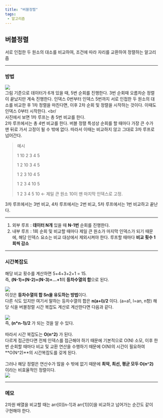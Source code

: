```yaml
---
title: "버블정렬"
tags:
 - 알고리즘
---
```


## 버블정렬
서로 인접한 두 원소의 대소를 비교하여, 조건에 따라 자리를 교환하여 정렬하는 알고리즘

***

### 방법

![](https://velog.velcdn.com/images/doyeong0526/post/a6390d19-befb-4de9-8bc4-9e3ca7e406e9/image.png)
<br/>
그림 기준으로 데이터가 6개 있을 때, 5번 순회를 진행한다. 3번 순회때 오름차순 정렬이 끝났지만 계속 진행한다. 인덱스 0번부터 인덱스 5번까지 서로 인접한 두 원소의 대소를 비교한 후 1차 정렬을 마친다면, 이후 2차 순회 및 정렬을 시작하는 것이다. 이때도 인덱스 0부터 시작한다. <br/<br/>
사진에서 보면 1차 루프는 총 5번 비교를 한다.<br/>
2차 루프에서는 총 4번 비교를 한다. 버블 정렬 특성상 순회를 할 때마다 가장 큰 수가 맨 뒤로 가서 고정이 될 수 밖에 없다. 따라서 이때는 비교하지 않고 그대로 3차 루프로 넘어간다.

> 예시
>
> 1 10 2 3 4 5 
>
> 1 2 10 3 4 5
> 
> 1 2 3 10 4 5
> 
> 1 2 3 4 10 5
> 
> 1 2 3 4 5 10 ← 제일 큰 원소 10이 맨 마지막 인덱스로 고정.
 
3차 루프에서는 3번 비교, 4차 루프에서는 2번 비교, 5차 루프에서는 1번 비교하고 끝난다.

***

1. 외부 루프 : **데이터 N개** 있을 때 **N-1번** 순회를 진행한다.
2. 내부 루프 : 1회 순회 및 비교할 때마다 제일 큰 원소가 마지막 인덱스가 되기 때문에, 해당 인덱스 요소는 비교 대상에서 제외시켜야 한다. 루프할 때마다 **비교 횟수 1회씩 감소**

***

### 시간복잡도

해당 비교 횟수를 계산하면 5+4+3+2+1 = 15.<br/>
즉, **(N-1)+(N-2)+(N-3)+...+1**의 **등차수열의 합**으로 된다.

![](https://velog.velcdn.com/images/doyeong0526/post/80177c6f-df22-498c-9cf9-c38313e2febf/image.png)
<br/>
이것은 **등차수열의 합 Sn을 유도하는 방법**이다.<br/> 
다른 식도 있지만 여기서 말하는 등차수열의 합은 **n(a+l)/2** 이다. (a=a1, l=an, n항) 해당 식을 버블정렬 시간 복잡도 계산로 계산한다면 다음과 같다.<br/>
<br/>
![](https://velog.velcdn.com/images/doyeong0526/post/a42534c3-6061-4dd2-91a7-62c34aa12808/image.png)
<br/>
즉, **(n*n-1)/2** 가 되는 것을 알 수 있다.<br/>
<br/>
따라서 시간 복잡도는 **O(n^2)** 가 된다. <br/>
다르게 접근한다면 전체 인덱스를 접근해야 하기 때문에 기본적으로 O(N) 소모, 이후 한번 순회할 때마다 비교 및 교환 연산을 수행하기 때문에 O(N)의 시간이 필요하여 **O(N^2)**의 시간복잡도를 갖게 된다.<br/>
<br/>
그러나 해당 정렬은 연산수가 많을 수 밖에 없기 때문에 **최악, 최선, 평균 모두 O(n^2)** 이라는 비효율적인 정렬이다.
<br/>
![](https://velog.velcdn.com/images/doyeong0526/post/6026e701-00a9-4946-a415-62e7067b05bc/image.png)

***

### 메모
2차원 배열을 비교할 때는 arr[0][n-1]과 arr[1][0]을 비교하고 넘어가는 순간도 같이 구현해야 한다.
